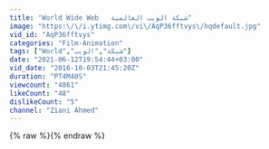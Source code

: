 ```yaml
---
title: "World Wide Web   شبكة الويب العالمية"
image: "https:\/\/i.ytimg.com\/vi\/AqP36fftvys\/hqdefault.jpg"
vid_id: "AqP36fftvys"
categories: "Film-Animation"
tags: ["World","شبكة","الويب"]
date: "2021-06-12T19:54:44+03:00"
vid_date: "2016-10-03T21:45:20Z"
duration: "PT4M40S"
viewcount: "4861"
likeCount: "48"
dislikeCount: "5"
channel: "Ziani Ahmed"
---
```

{% raw %}{% endraw %}
